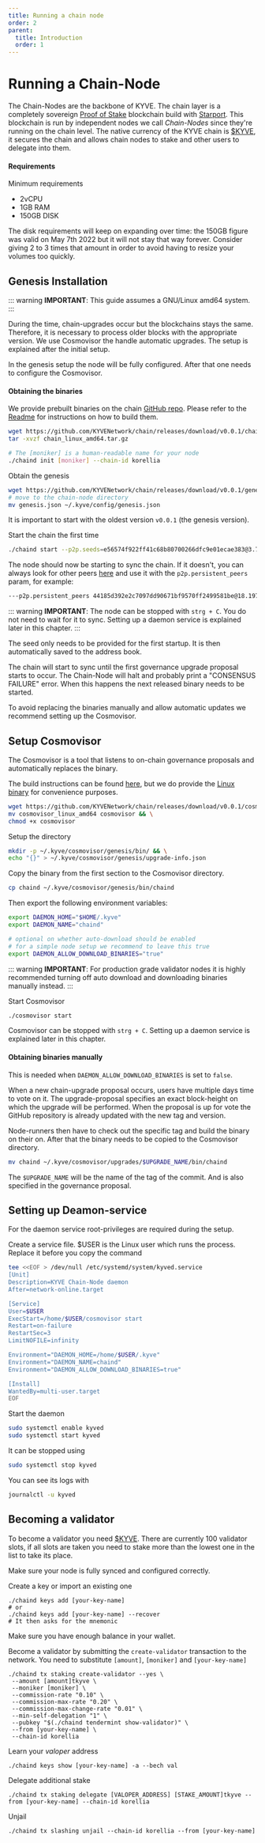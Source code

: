 ```yaml
---
title: Running a chain node
order: 2
parent:
  title: Introduction
  order: 1
---
```


# Running a Chain-Node

The Chain-Nodes are the backbone of KYVE. The chain layer is a
completely sovereign [Proof of Stake](https://en.wikipedia.org/wiki/Proof_of_stake)
blockchain build with [Starport](https://starport.com/). This
blockchain is run by independent nodes we call _Chain-Nodes_
since they're running on the chain level. The native currency
of the KYVE chain is [$KYVE](/basics/kyve.md), it secures the chain
and allows chain nodes to stake and other users to delegate into them.

#### Requirements

Minimum requirements

- 2vCPU
- 1GB RAM
- 150GB DISK

The disk requirements will keep on expanding over time: the 150GB figure was valid
on May 7th 2022 but it will not stay that way forever. Consider giving 2 to 3 times
that amount in order to avoid having to resize your volumes too quickly.

## Genesis Installation

::: warning
**IMPORTANT**:
This guide assumes a GNU/Linux amd64 system.
:::

During the time, chain-upgrades occur but the blockchains stays the same.
Therefore, it is necessary to process older blocks with the appropriate version.
We use Cosmovisor the handle automatic upgrades. The setup is explained after
the initial setup.

In the genesis setup the node will be fully configured. After that one needs to configure
the Cosmovisor.

#### Obtaining the binaries

We provide prebuilt binaries on the chain [GitHub repo](https://github.com/KYVENetwork/chain/releases/tag/v0.0.1).
Please refer to the [Readme](https://github.com/KYVENetwork/chain) for instructions on how to build them.

```bash
wget https://github.com/KYVENetwork/chain/releases/download/v0.0.1/chain_linux_amd64.tar.gz
tar -xvzf chain_linux_amd64.tar.gz

# The [moniker] is a human-readable name for your node
./chaind init [moniker] --chain-id korellia
```

Obtain the genesis

```bash
wget https://github.com/KYVENetwork/chain/releases/download/v0.0.1/genesis.json
# move to the chain-node directory
mv genesis.json ~/.kyve/config/genesis.json
```

It is important to start with the oldest version `v0.0.1` (the genesis version).

Start the chain the first time

```bash
./chaind start --p2p.seeds=e56574f922ff41c68b80700266dfc9e01ecae383@3.73.27.185:26656
```

The node should now be starting to sync the chain. If it doesn't, you can always look
for other peers [here](https://rpc.korellia.kyve.network/net_info) and use it with
the `p2p.persistent_peers` param, for example:

```bash
---p2p.persistent_peers 44185d392e2c7097dd90671bf9570ff2499581be@18.197.228.197:26656
```

::: warning
**IMPORTANT**:
The node can be stopped with `strg + C`. You do not need to wait for it to sync. Setting up a daemon service is explained later in this chapter.
:::

The seed only needs to be provided for the first startup.
It is then automatically saved to the address book.

The chain will start to sync until the first governance upgrade
proposal starts to occur. The Chain-Node will halt and probably print a
"CONSENSUS FAILURE" error. When this happens the next released binary
needs to be started.

To avoid replacing the binaries manually and allow automatic updates
we recommend setting up the Cosmovisor.

## Setup Cosmovisor

The Cosmovisor is a tool that listens to on-chain governance proposals
and automatically replaces the binary.

The build instructions can be found [here](https://github.com/cosmos/cosmos-sdk/tree/master/cosmovisor),
but we do provide the [Linux binary](https://github.com/KYVENetwork/chain/releases/download/v0.0.1/cosmovisor_linux_amd64) for convenience purposes.

```bash
wget https://github.com/KYVENetwork/chain/releases/download/v0.0.1/cosmovisor_linux_amd64 && \
mv cosmovisor_linux_amd64 cosmovisor && \
chmod +x cosmovisor
```

Setup the directory

```bash
mkdir -p ~/.kyve/cosmovisor/genesis/bin/ && \
echo "{}" > ~/.kyve/cosmovisor/genesis/upgrade-info.json
```

Copy the binary from the first section to the Cosmovisor directory.

```bash
cp chaind ~/.kyve/cosmovisor/genesis/bin/chaind
```

Then export the following environment variables:

```bash
export DAEMON_HOME="$HOME/.kyve"
export DAEMON_NAME="chaind"

# optional on whether auto-download should be enabled
# for a simple node setup we recommend to leave this true
export DAEMON_ALLOW_DOWNLOAD_BINARIES="true"
```

::: warning
**IMPORTANT**: For production grade validator nodes it is highly recommended turning off auto download and downloading binaries manually instead.
:::

Start Cosmovisor

```bash
./cosmovisor start
```

Cosmovisor can be stopped with `strg + C`. Setting up a daemon service is explained later in this chapter.

#### Obtaining binaries manually

This is needed when `DAEMON_ALLOW_DOWNLOAD_BINARIES` is set to `false`.

When a new chain-upgrade proposal occurs, users have multiple days time to vote on it.
The upgrade-proposal specifies an exact block-height on which the upgrade will be performed.
When the proposal is up for vote the GitHub repository is already updated with the new tag and version.

Node-runners then have to check out the specific tag and build the binary on their on.
After that the binary needs to be copied to the Cosmovisor directory.

```bash
mv chaind ~/.kyve/cosmovisor/upgrades/$UPGRADE_NAME/bin/chaind
```

The `$UPGRADE_NAME` will be the name of the tag of the commit. And is also specified in the governance proposal.

## Setting up Deamon-service

For the daemon service root-privileges are required during the setup.

Create a service file.
$USER is the Linux user which runs the process. Replace it before you copy the command

```bash
tee <<EOF > /dev/null /etc/systemd/system/kyved.service
[Unit]
Description=KYVE Chain-Node daemon
After=network-online.target

[Service]
User=$USER
ExecStart=/home/$USER/cosmovisor start
Restart=on-failure
RestartSec=3
LimitNOFILE=infinity

Environment="DAEMON_HOME=/home/$USER/.kyve"
Environment="DAEMON_NAME=chaind"
Environment="DAEMON_ALLOW_DOWNLOAD_BINARIES=true"

[Install]
WantedBy=multi-user.target
EOF
```

Start the daemon

```bash
sudo systemctl enable kyved
sudo systemctl start kyved
```

It can be stopped using

```bash
sudo systemctl stop kyved
```

You can see its logs with

```bash
journalctl -u kyved
```

## Becoming a validator

To become a validator you need [$KYVE](/basics/kyve.md).
There are currently 100 validator slots, if all slots are taken
you need to stake more than the lowest one in the list to take its place.

Make sure your node is fully synced and configured correctly.

Create a key or import an existing one

```shell
./chaind keys add [your-key-name]
# or
./chaind keys add [your-key-name] --recover
# It then asks for the mnemonic
```

Make sure you have enough balance in your wallet.

Become a validator by submitting the `create-validator` transaction to the network.
You need to substitute `[amount]`, `[moniker]` and `[your-key-name]`

```
./chaind tx staking create-validator --yes \
 --amount [amount]tkyve \
 --moniker [moniker] \
 --commission-rate "0.10" \
 --commission-max-rate "0.20" \
 --commission-max-change-rate "0.01" \
 --min-self-delegation "1" \
 --pubkey "$(./chaind tendermint show-validator)" \
 --from [your-key-name] \
 --chain-id korellia
```

Learn your _valoper_ address

```
./chaind keys show [your-key-name] -a --bech val
```

Delegate additional stake

```
./chaind tx staking delegate [VALOPER_ADDRESS] [STAKE_AMOUNT]tkyve --from [your-key-name] --chain-id korellia
```

Unjail

```
./chaind tx slashing unjail --chain-id korellia --from [your-key-name]
```
